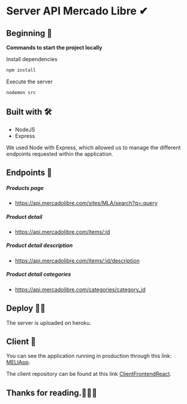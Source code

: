 # Server API Mercado Libre ✔

## Beginning 🚀

**Commands to start the project locally** 

Install dependencies
```bash
npm install
```
Execute the server
```bash
nodemon src 
```
## Built with 🛠️
 * NodeJS
 * Express
 
 We used Node with Express, which allowed us to manage the different endpoints requested within the application.
 ## Endpoints 📩
 ##### Products page
* https://api.mercadolibre.com/sites/MLA/search?q=:query
#####  Product detail
* https://api.mercadolibre.com/items/:id
#####  Product detail description
* https://api.mercadolibre.com/items/:id/description
#####  Product detail categories
* https://api.mercadolibre.com/categories/category_id

## Deploy 🙌😎
The server is uploaded on heroku.

## Client 🌝
You can see the application running in production through this link: [MELIApp](https://alexacontreras.github.io/ClientFrontendReact/#/).

The client repository can be found at this link [ClientFrontendReact](https://github.com/AlexaContreras/ClientFrontendReact).

## Thanks for reading.💃💃💃

